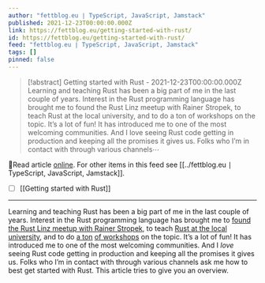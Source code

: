```yaml
---
author: "fettblog․eu ∣ TypeScript, JavaScript, Jamstack"
published: 2021-12-23T00:00:00.000Z
link: https://fettblog.eu/getting-started-with-rust/
id: https://fettblog.eu/getting-started-with-rust/
feed: "fettblog․eu ∣ TypeScript, JavaScript, Jamstack"
tags: []
pinned: false
---
```

> [!abstract] Getting started with Rust - 2021-12-23T00:00:00.000Z
> Learning and teaching Rust has been a big part of me in the last couple of years. Interest in the Rust programming language has brought me to found the Rust Linz meetup with Rainer Stropek, to teach Rust at the local university, and to do a ton of workshops on the topic. It’s a lot of fun! It has introduced me to one of the most welcoming communities. And I love seeing Rust code getting in production and keeping all the promises it gives us. Folks who I’m in contact with through various channels⋯

🔗Read article [online](https://fettblog.eu/getting-started-with-rust/). For other items in this feed see [[../fettblog․eu ∣ TypeScript, JavaScript, Jamstack]].

- [ ] [[Getting started with Rust]]
- - -
Learning and teaching Rust has been a big part of me in the last couple of years. Interest in the Rust programming language has brought me to [found the Rust Linz meetup with Rainer Stropek](https://rust-linz.at), to teach [Rust at the local university](https://rust-jku.netlify.app), and to do [a ton](/slides/idiomatic-rust) [of workshops](/network-applications-with-tokio-and-rust/) on the topic. It’s a lot of fun! It has introduced me to one of the most welcoming communities. And I _love_ seeing Rust code getting in production and keeping all the promises it gives us. Folks who I’m in contact with through various channels ask me how to best get started with Rust. This article tries to give you an overview.
